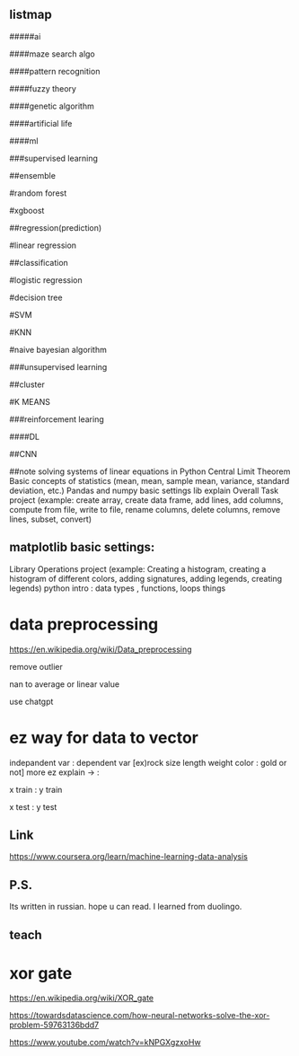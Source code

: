 ## listmap
#####ai

####maze search algo

####pattern recognition

####fuzzy theory

####genetic algorithm

####artificial life

####ml

###supervised learning

##ensemble

#random forest

#xgboost

##regression(prediction)

#linear regression

##classification

#logistic regression

#decision tree

#SVM

#KNN

#naive bayesian algorithm

###unsupervised learning

##cluster

#K MEANS

###reinforcement learing

####DL

##CNN



##note
solving systems of linear equations in Python
Central Limit Theorem
Basic concepts of statistics (mean, mean, sample mean, variance, standard deviation, etc.)
Pandas and numpy basic settings
lib explain
Overall Task
project (example: create array, create data frame, add lines, add columns, compute from file, write to file, rename columns, delete columns, remove lines, subset, convert)

## matplotlib basic settings:
Library Operations
project (example: Creating a histogram, creating a histogram of different colors, adding signatures, adding legends, creating legends)
python intro : data types , functions, loops things


# data preprocessing

https://en.wikipedia.org/wiki/Data_preprocessing

remove outlier 

nan to average or linear value

use chatgpt



# ez way for data to vector

indepandent var : dependent var [ex)rock size length weight color : gold or not] more ez explain -> :

x train : y train

x test : y test



## Link

https://www.coursera.org/learn/machine-learning-data-analysis

## P.S.

Its written in russian. hope u can read. I learned from duolingo.


## teach

# xor gate

https://en.wikipedia.org/wiki/XOR_gate

https://towardsdatascience.com/how-neural-networks-solve-the-xor-problem-59763136bdd7

https://www.youtube.com/watch?v=kNPGXgzxoHw


#


